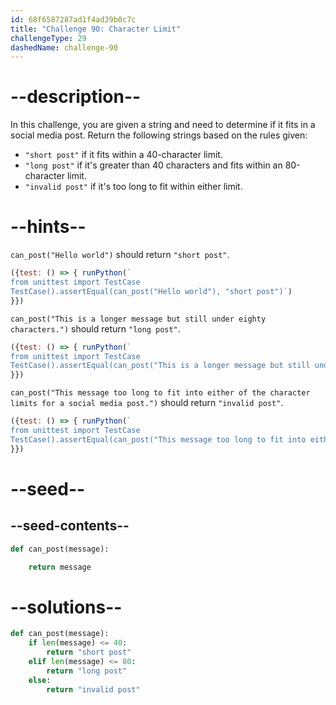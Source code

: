 ```yaml
---
id: 68f6587287ad1f4ad39b0c7c
title: "Challenge 90: Character Limit"
challengeType: 29
dashedName: challenge-90
---
```


# --description--

In this challenge, you are given a string and need to determine if it fits in a social media post. Return the following strings based on the rules given:

- `"short post"` if it fits within a 40-character limit.
- `"long post"` if it's greater than 40 characters and fits within an 80-character limit.
- `"invalid post"` if it's too long to fit within either limit.

# --hints--

`can_post("Hello world")` should return `"short post"`.

```js
({test: () => { runPython(`
from unittest import TestCase
TestCase().assertEqual(can_post("Hello world"), "short post")`)
}})
```

`can_post("This is a longer message but still under eighty characters.")` should return `"long post"`.

```js
({test: () => { runPython(`
from unittest import TestCase
TestCase().assertEqual(can_post("This is a longer message but still under eighty characters."), "long post")`)
}})
```

`can_post("This message too long to fit into either of the character limits for a social media post.")` should return `"invalid post"`.

```js
({test: () => { runPython(`
from unittest import TestCase
TestCase().assertEqual(can_post("This message too long to fit into either of the character limits for a social media post."), "invalid post")`)
}})
```

# --seed--

## --seed-contents--

```py
def can_post(message):

    return message
```

# --solutions--

```py
def can_post(message):
    if len(message) <= 40:
        return "short post"
    elif len(message) <= 80:
        return "long post"
    else:
        return "invalid post"
```
